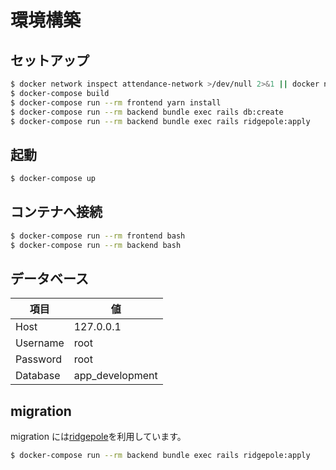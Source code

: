 # 環境構築

## セットアップ

```sh
$ docker network inspect attendance-network >/dev/null 2>&1 || docker network create attendance-network
$ docker-compose build
$ docker-compose run --rm frontend yarn install
$ docker-compose run --rm backend bundle exec rails db:create
$ docker-compose run --rm backend bundle exec rails ridgepole:apply
```

## 起動

```sh
$ docker-compose up
```

## コンテナへ接続

```sh
$ docker-compose run --rm frontend bash
$ docker-compose run --rm backend bash
```

## データベース

| 項目     | 値              |
| -------- | --------------- |
| Host     | 127.0.0.1       |
| Username | root            |
| Password | root            |
| Database | app_development |

## migration

migration には[ridgepole](https://github.com/ridgepole/ridgepole)を利用しています。

```sh
$ docker-compose run --rm backend bundle exec rails ridgepole:apply
```
